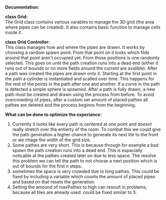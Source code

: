 **Documentation:**

__class Grid:__\
The Grid class contains various varables to manage the 3D grid (the area where pipes can be created). It also contains basic function to manage cells inside it.

__class Grid Controller:__\
This class manages how and where the pipes are drawn. It works by choosing a random spawn point. From that point on it looks which filds around that point aren't occupied yet. From those positions is one randomly selected.
This goes on until the path creation runs into a dead end (either it runs out of bounds or no more fields around the current are avalible). After a path was created the pipes are drawn onto it. Starting at the first point
in the path a cylinder is instantiated and scalled over time. This happens for the rest of the points in the path after one and another. If a curve in the path is detected a simple sphere is spawned. After a path is fully
drawn, a new path must be created and drawn using the process from before. To avoid overcrowding of pipes, after a custom set amount of placed pathes all pathes are deleted and the process beginns from the beginning.

__What can be done to optimize the experiance:__
1. Currently it looks like every path is centered at one point and doesnt really stretch over the entierty of the room. To combat this we could give the path generation a higher chance to generate its next tile to the front
   or we chage the width of the grid size.
2. Some pathes are very short. This is because through for example a bad spawn the path creation runs into a dead end. This is espacially noticable at the pathes created later on due to less space. The resolve this problem
   we can tell the path to not choose a next position which is out of bounds for the first n steps.
3. sometimes the space is very crowded due to long pathes. This could be fixed by including a variable which counts the amount of placed pipes and based on that resets the generation.
4. Setting the amound of maxPathes to high can resoult in problems, because all tiles are already used. could be fixed similar to 3.

